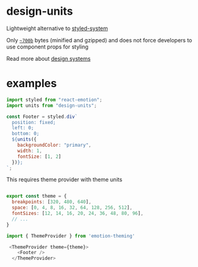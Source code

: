 # design-units 
Lightweight alternative to [styled-system](https://github.com/jxnblk/styled-system)

Only [`~700b`](https://bundlephobia.com/result?p=design-units) bytes (minified and gzipped) and does not force developers to use component props for styling

Read more about [design systems](https://varun.ca/styled-system/)

# examples

```js
import styled from "react-emotion";
import units from "design-units";

const Footer = styled.div`
  position: fixed;
  left: 0;
  bottom: 0;
  ${units({
    backgroundColor: "primary",
    width: 1,
    fontSize: [1, 2]
  })};
`;

```

This requires theme provider with theme units 

```js

export const theme = {
  breakpoints: [320, 480, 640],
  space: [0, 4, 8, 16, 32, 64, 128, 256, 512],
  fontSizes: [12, 14, 16, 20, 24, 36, 48, 80, 96],
  // ...
}

import { ThemeProvider } from 'emotion-theming'

 <ThemeProvider theme={theme}>
    <Footer />
  </ThemeProvider>

```
